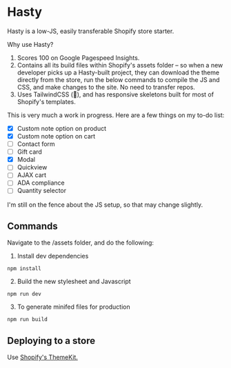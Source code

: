 # Hasty

Hasty is a low-JS, easily transferable Shopify store starter.

Why use Hasty?

1. Scores 100 on Google Pagespeed Insights.
2. Contains all its build files within Shopify's assets folder – so when a new developer picks up a Hasty-built project, they can download the theme directly from the store, run the below commands to compile the JS and CSS, and make changes to the site. No need to transfer repos.
3. Uses TailwindCSS (:raised_hands:), and has responsive skeletons built for most of Shopify's templates.

This is very much a work in progress. Here are a few things on my to-do list:

- [x] Custom note option on product
- [x] Custom note option on cart
- [ ] Contact form
- [ ] Gift card
- [x] Modal
- [ ] Quickview
- [ ] AJAX cart
- [ ] ADA compliance
- [ ] Quantity selector

I'm still on the fence about the JS setup, so that may change slightly.

## Commands

Navigate to the /assets folder, and do the following:

1. Install dev dependencies
```
npm install
```

2. Build the new stylesheet and Javascript
```
npm run dev
```

3. To generate minifed files for production
```
npm run build 
```

## Deploying to a store

Use [Shopify's ThemeKit.](https://shopify.github.io/themekit/)
